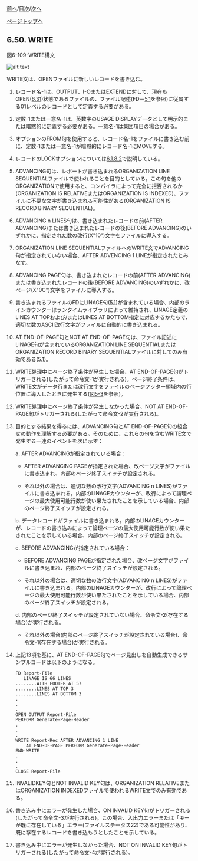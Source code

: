 <!--navi start1-->
[前へ](6-49.md)/[目次](https://momo2584.github.io/opensourcecobol.github.io/markdown/TOC.html)/[次へ](7-1.md)
<!--navi end1-->
<!--navi start2-->

[ページトップへ](6-50.md)
<!--navi end2-->
## 6.50. WRITE

図6-109-WRITE構文

![alt text](Image/6-109-Write.png)

WRITE文は、OPENファイルに新しいレコードを書き込む。

1. レコード名-1は、OUTPUT、I-OまたはEXTENDに対して、現在もOPEN([6.31](6-31.md))状態であるファイルの、ファイル記述(FD－[5.1](5-1.md)を参照)に従属する01レベルのレコードとして定義する必要がある。

2. 定数-1または一意名-1は、英数字のUSAGE DISPLAYデータとして明示的または暗黙的に定義する必要がある。一意名-1は集団項目の場合がある。

3. オプションのFROM句を使用すると、レコード名-1をファイルに書き込む前に、定数-1または一意名-1が暗黙的にレコード名-1にMOVEする。

4. レコードのLOCKオプションについては[6.1.8.2](6-1-8-2.md)で説明している。

5. ADVANCING句は、レポートが書き込まれるORGANIZATION LINE SEQUENTIALファイルで使われることを目的としている。この句を他のORGANIZATIONで使用すると、コンパイラによって完全に拒否されるか(ORGANIZATION IS RELATIVEまたはORGANIZATION IS INDEXED)、ファイルに不要な文字が書き込まれる可能性がある(ORGANIZATION IS RECORD BINARY SEQUENTIAL)。

6. ADVANCING n LINES句は、書き込まれたレコードの前(AFTER ADVANCING)または書き込まれたレコードの後(BEFORE ADVANCING)のいずれかに、指定された数の改行(X"10")文字をファイルに導入する。

7. ORGANIZATION LINE SEQUENTIALファイルへのWRITE文でADVANCING句が指定されていない場合、AFTER ADVENCING 1 LINEが指定されたとみなす。

8. ADVANCING PAGE句は、書き込まれたレコードの前(AFTER ADVANCING)または書き込まれたレコードの後(BEFORE ADVANCING)のいずれかに、改ページ(X"0C")文字をファイルに導入する。

9. 書き込まれるファイルのFDにLINAGE句([5.1](5-1.md#51-ファイル記述))が含まれている場合、内部のラインカウンターはランタイムライブラリによって維持され、LINAGE定義のLINES AT TOPおよび/またはLINES AT BOTTOM指定に対応するかたちで、適切な数のASCII改行文字がファイルに自動的に書き込まれる。

10. AT END-OF-PAGE句とNOT AT END-OF-PAGE句は、ファイル記述にLINAGE句が含まれているORGANIZATION LINE SEQUENTIALまたはORGANIZATION RECORD BINARY SEQUENTIALファイルに対してのみ有効である([5.1](5-1.md))。

11. WRITE処理中にページ終了条件が発生した場合、AT END-OF-PAGE句がトリガーされる(したがって命令文-1が実行される)。ページ終了条件は、WRITE文がデータ行または改行文字をファイルのページフッター領域内の行位置に導入したときに発生する([図5-3](5-1.md#5-3.png)を参照)。

12. WRITE処理中にページ終了条件が発生しなかった場合、NOT AT END-OF-PAGE句がトリガーされる(したがって命令文-2が実行される)。

13. 目的とする結果を得るには、ADVANCING句とAT END-OF-PAGE句の組合せの動作を理解する必要がある。そのために、これらの句を含むWRITE文で発生する一連のイベントを次に示す：

    a. AFTER ADVANCINGが指定されている場合：

    - AFTER ADVANCING PAGEが指定された場合、改ページ文字がファイルに書き込まれ、内部のページ終了スイッチが設定される。

    - それ以外の場合は、適切な数の改行文字(ADVANCING n LINES)がファイルに書き込まれる。内部のLINAGEカウンターが、改行によって論理ページの最大使用可能行数が使い果たされたことを示している場合、内部のページ終了スイッチが設定される。

    b. データレコードがファイルに書き込まれる。内部のLINAGEカウンターが、レコードの書き込みによって論理ページの最大使用可能行数が使い果たされたことを示している場合、内部のページ終了スイッチが設定される。

    c. BEFORE ADVANCINGが指定されている場合：
		
    - BEFORE ADVANCING PAGEが指定された場合、改ページ文字がファイルに書き込まれ、内部のページ終了スイッチが設定される。

    - それ以外の場合は、適切な数の改行文字(ADVANCING n LINES)がファイルに書き込まれる。内部のLINAGEカウンターが、改行によって論理ページの最大使用可能行数が使い果たされたことを示している場合、内部のページ終了スイッチが設定される。

    d. 内部のページ終了スイッチが設定されていない場合、命令文-2(存在する場合)が実行される。

    - それ以外の場合(内部のページ終了スイッチが設定されている場合)、命令文-1(存在する場合)が実行される。

14. 上記13項を基に、AT END-OF-PAGE句でページ見出しを自動生成できるサンプルコードは以下のようになる。

        FD Report-File
           LINAGE IS 66 LINES
        ........WITH FOOTER AT 57
        ........LINES AT TOP 3
        ........LINES AT BOTTOM 3
        .
        .
        .
        OPEN OUTPUT Report-File
        PERFORM Generate-Page-Header
        .
        .
        .
        WRITE Report-Rec AFTER ADVANCING 1 LINE
            AT END-OF-PAGE PERFORM Generate-Page-Header
        END-WRITE
        .
        .
        .
        CLOSE Report-File

15. INVALIDKEY句とNOT INVALID KEY句は、ORGANIZATION RELATIVEまたはORGANIZATION INDEXEDファイルで使われるWRITE文でのみ有効である。

16. 書き込み中にエラーが発生した場合、ON INVALID KEY句がトリガーされる(したがって命令文-3が実行される)。この場合、入出力エラーまたは「キーが既に存在している」エラー(ファイルステータス22)である可能性があり、既に存在するレコードを書き込もうとしたことを示している。

17. 書き込み中にエラーが発生しなかった場合、NOT ON INVALID KEY句がトリガーされる(したがって命令文-4が実行される)。

